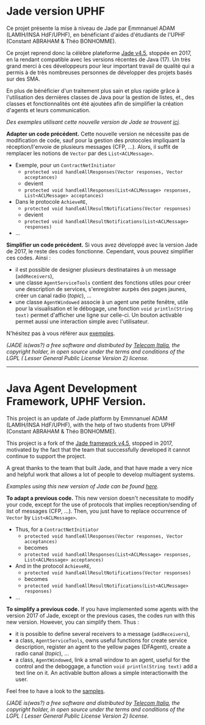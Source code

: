 # Jade version UPHF

Ce projet présente la mise à niveau de Jade par Emmnanuel ADAM (LAMIH/INSA HdF/UPHF), en bénéficiant d'aides d'étudiants de l'UPHF (Constant ABRAHAM & Théo BONHOMME).

Ce projet reprend donc la célèbre plateforme [Jade v4.5](https://jade.tilab.com/), stoppée en 2017, en la rendant compatible avec les versions récentes de Java (17).
Un très grand merci à ces développeurs pour leur important travail de qualité qui a permis à de très nombreuses personnes de développer des projets basés sur des SMA.

En plus de bénéficier d'un traitement plus sain et plus rapide grâce à l'utilisation des dernières classes de Java pour la gestion de listes, et., des classes et fonctionnalités ont été ajoutées afin de simplifier la création d'agents et leurs communication.

*Des exemples utilisant cette nouvelle version de Jade se trouvent [ici](https://emmanueladam.github.io/jade/).*

**Adapter un code précédent.** Cette nouvelle version ne nécessite pas de modification de code, sauf pour la gestion des protocoles impliquant la réception/l'envoie de plusieurs messages (CFP, ...).
Alors, il suffit de remplacer les notions de `Vector` par des `List<ACLMessage>`.  
- Exemple, pour un `ContractNetInitiator`
    - `protected void handleAllResponses(Vector responses, Vector acceptances)`
  - devient
  - `protected void handleAllResponses(List<ACLMessage> responses, List<ACLMessage> acceptances)`
- Dans le protocole `AchieveRE`,
  - `protected void handleAllResultNotifications(Vector responses)` 
  - devient
  - `protected void handleAllResultNotifications(List<ACLMessage> responses)`
- ...

**Simplifier un code précédent.** Si vous avez développé avec la version Jade de 2017, le reste des codes fonctionne.
Cependant, vous pouvez simplifier ces codes. Ainsi : 
  - il est possible de designer plusieurs destinataires à un message (`addReceivers`), 
  - une classe `AgentServiceTools` contient des fonctions utiles pour créer une description de services, s'enregistrer aurpès des pages jaunes, créer un canal radio (*topic*), ...
  - une classe `AgentWindowed` associe à un agent une petite fenêtre, utile pour la visualisation et le débogage, une fonction `void println(String text)` permet d'afficher une ligne sur celle-ci.
Un bouton activable permet aussi une interaction simple avec l'utilisateur.

N'hésitez pas à vous référer aux [exemples](https://emmanueladam.github.io/jade/).

*(JADE is(was?) a free software and distributed by [Telecom Italia](https://www.gruppotim.it/it.html), the copyright holder, in open source under the terms and conditions of the LGPL ( Lesser General Public License Version 2) license.*


---
# Java Agent Development Framework, UPHF Version.

This project is an update of Jade platform by Emmnanuel ADAM (LAMIH/INSA HdF/UPHF), with the help of two students from UPHF (Constant ABRAHAM & Théo BONHOMME).


This project is a fork of the [Jade framework v4.5](https://jade.tilab.com/), stopped in 2017, motivated by the fact that the team that successfully developed it cannot continue to support the project.

A great thanks to the team that built Jade, and that have made a very nice and helpful work that allows a lot of people to develop multiagent systems.

*Examples using this new version of Jade can be found [here](https://emmanueladam.github.io/jade/).*

**To adapt a previous code.** This new version doesn't necessitate to modify your code, except for the use of protocols that implies reception/sending of list of messages (CFP, ...).
Then, you just have to replace  occurrence of `Vector` by `List<ACLMessage>`.
- Thus, for a `ContractNetInitiator`
  - `protected void handleAllResponses(Vector responses, Vector acceptances)`
  - becomes
  - `protected void handleAllResponses(List<ACLMessage> responses, List<ACLMessage> acceptances)`
- And in the protocol `AchieveRE`,
  - `protected void handleAllResultNotifications(Vector responses)`
  - becomes
  - `protected void handleAllResultNotifications(List<ACLMessage> responses)`
- ...

**To simplify a previous code.** If you have implemented some agents with the  version 2017 of Jade, except or the previous cases, the codes run with this new version.
However, you can simplify them. Thus :
- it is possible to define several receivers to a message (`addReceivers`),
- a class, `AgentServiceTools`, owns useful functions for create service description, register an agent to the yellow pages (DFAgent), create a radio canal (*topic*), ...
- a class, `AgentWindowed`, link a small window to an agent, useful for the control and the deboggage, a function `void println(String text)` add a text line on it.
  An activable button allows a simple interactionwith the user.

Feel free to have a look to the  [samples](https://emmanueladam.github.io/jade/).

*(JADE is(was?) a free software and distributed by [Telecom Italia](https://www.gruppotim.it/it.html), the copyright holder, in open source under the terms and conditions of the LGPL ( Lesser General Public License Version 2) license.*
